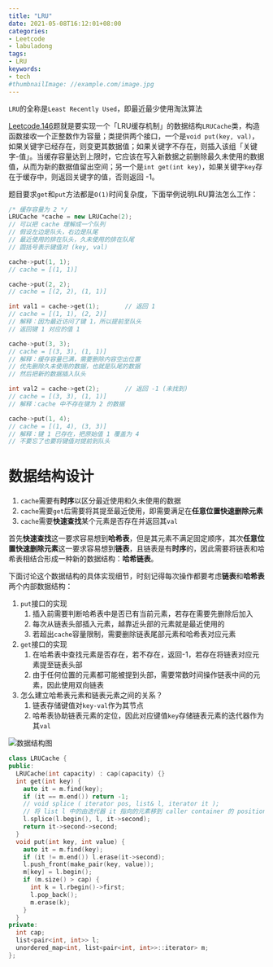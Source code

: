 ```yaml
---
title: "LRU"
date: 2021-05-08T16:12:01+08:00
categories:
- Leetcode
- labuladong
tags:
- LRU
keywords:
- tech
#thumbnailImage: //example.com/image.jpg
---
```

`LRU`的全称是`Least Recently Used`，即最近最少使用淘汰算法
<!--more-->
[Leetcode.146](https://leetcode-cn.com/problems/lru-cache/)题就是要实现一个「LRU缓存机制」的数据结构`LRUCache`类，构造函数接收一个正整数作为容量；类提供两个接口，一个是`void put(key, val)`，如果关键字已经存在，则变更其数据值；如果关键字不存在，则插入该组「关键字-值」。当缓存容量达到上限时，它应该在写入新数据之前删除最久未使用的数据值，从而为新的数据值留出空间；另一个是`int get(int key)`，如果关键字`key`存在于缓存中，则返回关键字的值，否则返回 -1。

题目要求`get`和`put`方法都是`O(1)`时间复杂度，下面举例说明LRU算法怎么工作：
```cpp
/* 缓存容量为 2 */
LRUCache *cache = new LRUCache(2);
// 可以把 cache 理解成一个队列
// 假设左边是队头，右边是队尾
// 最近使用的排在队头，久未使用的排在队尾
// 圆括号表示键值对 (key, val)

cache->put(1, 1);
// cache = [(1, 1)]

cache->put(2, 2);
// cache = [(2, 2), (1, 1)]

int val1 = cache->get(1);       // 返回 1
// cache = [(1, 1), (2, 2)]
// 解释：因为最近访问了键 1，所以提前至队头
// 返回键 1 对应的值 1

cache->put(3, 3);
// cache = [(3, 3), (1, 1)]
// 解释：缓存容量已满，需要删除内容空出位置
// 优先删除久未使用的数据，也就是队尾的数据
// 然后把新的数据插入队头

int val2 = cache->get(2);       // 返回 -1 (未找到)
// cache = [(3, 3), (1, 1)]
// 解释：cache 中不存在键为 2 的数据

cache->put(1, 4);
// cache = [(1, 4), (3, 3)]
// 解释：键 1 已存在，把原始值 1 覆盖为 4
// 不要忘了也要将键值对提前到队头
```

# 数据结构设计
1. `cache`需要有**时序**以区分最近使用和久未使用的数据
2. `cache`需要`get`后需要将其提至最近使用，即需要满足在**任意位置快速删除元素**
3. `cache`需要**快速查找**某个元素是否存在并返回其`val`

首先**快速查找**这一要求容易想到**哈希表**，但是其元素不满足固定顺序，其次**任意位置快速删除元素**这一要求容易想到**链表**，且链表是有**时序**的，因此需要将链表和哈希表相结合形成一种新的数据结构：**哈希链表**。

下面讨论这个数据结构的具体实现细节，时刻记得每次操作都要考虑**链表**和**哈希表**两个内部数据结构：
1. `put`接口的实现
   1. 插入前需要判断哈希表中是否已有当前元素，若存在需要先删除后加入
   2. 每次从链表头部插入元素，越靠近头部的元素就是最近使用的
   3. 若超出`cache`容量限制，需要删除链表尾部元素和哈希表对应元素
2. `get`接口的实现
   1. 在哈希表中查找元素是否存在，若不存在，返回-1，若存在将链表对应元素提至链表头部
   2. 由于任何位置的元素都可能被提到头部，需要常数时间操作链表中间的元素，因此使用双向链表
3. 怎么建立哈希表元素和链表元素之间的关系？
   1. 链表存储键值对`key-val`作为其节点
   2. 哈希表协助链表元素的定位，因此对应键值`key`存储链表元素的迭代器作为其`val`

![数据结构图]()

```cpp
class LRUCache {
public:
  LRUCache(int capacity) : cap(capacity) {}
  int get(int key) {
    auto it = m.find(key);
    if (it == m.end()) return -1;
    // void splice ( iterator pos, list& l, iterator it );
    // 将 list l 中的由迭代器 it 指向的元素移到 caller container 的 position 处
    l.splice(l.begin(), l, it->second);
    return it->second->second;
  }
  void put(int key, int value) {
    auto it = m.find(key);
    if (it != m.end()) l.erase(it->second);
    l.push_front(make_pair(key, value));
    m[key] = l.begin();
    if (m.size() > cap) {
      int k = l.rbegin()->first;
      l.pop_back();
      m.erase(k);
    }
  }
private:
  int cap;
  list<pair<int, int>> l;
  unordered_map<int, list<pair<int, int>>::iterator> m;
};
```
